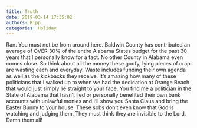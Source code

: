 ```yaml
---
title: Truth
date: 2019-03-14 17:35:02
authors: Ripp
categories: Holiday
---
```


 Ran. You must not be from around here. Baldwin County has contributed an average of OVER 30% of the entire Alabama States budget for the past 30 years that I personally know for a fact. No other County in Alabama even comes close. So think about all the money these goofy, lying pieces of crap are wasting each and everyday. Waste includes funding their own agenda as well as the kickbacks they receive. It’s amazing how many of these politicians that I walked up to when we had the dedication at Orange Beach that would just simply lie straight to your face. You find me a politician in the State of Alabama that hasn’t lied or personally benefited their own bank accounts with unlawful monies and I’ll show you Santa Claus and bring the Easter Bunny to your house. These sobs don’t even know that God is watching and judging them. They must think they are invisible to the Lord. Damn them all!